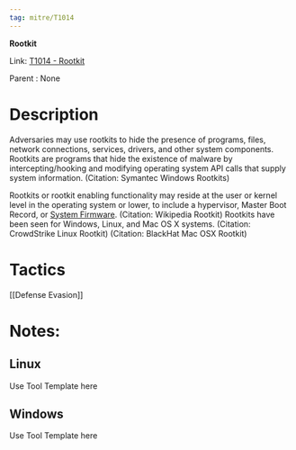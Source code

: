 ```yaml
---
tag: mitre/T1014
---
```


**Rootkit**

Link: [T1014 - Rootkit](https://attack.mitre.org/techniques/T1014)

Parent : None


# Description

Adversaries may use rootkits to hide the presence of programs, files, network connections, services, drivers, and other system components. Rootkits are programs that hide the existence of malware by intercepting/hooking and modifying operating system API calls that supply system information. (Citation: Symantec Windows Rootkits) 

Rootkits or rootkit enabling functionality may reside at the user or kernel level in the operating system or lower, to include a hypervisor, Master Boot Record, or [System Firmware](https://attack.mitre.org/techniques/T1542/001). (Citation: Wikipedia Rootkit) Rootkits have been seen for Windows, Linux, and Mac OS X systems. (Citation: CrowdStrike Linux Rootkit) (Citation: BlackHat Mac OSX Rootkit)

# Tactics


[[Defense Evasion]]


# Notes:

## Linux

Use Tool Template here

## Windows

Use Tool Template here